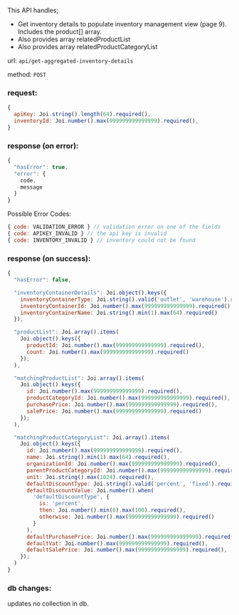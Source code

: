 This API handles;
* Get inventory details to populate inventory management view (page 9). Includes the product[] array.
* Also provides array relatedProductList
* Also provides array relatedProductCategoryList

url: `api/get-aggregated-inventory-details`

method: `POST`

### request: 
```js
{
  apiKey: Joi.string().length(64).required(),
  inventoryId: Joi.number().max(999999999999999).required(),
}
```

### response (on error):
```js
{
  "hasError": true,
  "error": {
    code,
    message
  }
}
```

Possible Error Codes:
```js
{ code: VALIDATION_ERROR } // validation error on one of the fields
{ code: APIKEY_INVALID } // the api key is invalid
{ code: INVENTORY_INVALID } // inventory could not be found
```

### response (on success):
```js
{
  "hasError": false,

  "inventoryContainerDetails": Joi.object().keys({
    inventoryContainerType: Joi.string().valid('outlet', 'warehouse').required(),
    inventoryContainerId: Joi.number().max(999999999999999).required(),
    inventoryContainerName: Joi.string().min(1).max(64).required()
  }),

  "productList": Joi.array().items(
    Joi.object().keys({
      productId: Joi.number().max(999999999999999).required(),
      count: Joi.number().max(999999999999999).required()
    });
  ),

  "matchingProductList": Joi.array().items(
    Joi.object().keys({
      id: Joi.number().max(999999999999999).required(),
      productCategoryId: Joi.number().max(999999999999999).required(),
      purchasePrice: Joi.number().max(999999999999999).required(),
      salePrice: Joi.number().max(999999999999999).required()
    });
  ),

  "matchingProductCategoryList": Joi.array().items(
    Joi.object().keys({
      id: Joi.number().max(999999999999999).required(),
      name: Joi.string().min(1).max(64).required(),
      organizationId: Joi.number().max(999999999999999).required(),
      parentProductCategoryId: Joi.number().max(999999999999999).required(),
      unit: Joi.string().max(1024).required(),
      defaultDiscountType: Joi.string().valid('percent', 'fixed').required(),
      defaultDiscountValue: Joi.number().when(
        'defaultDiscountType', { 
          is: 'percent', 
          then: Joi.number().min(0).max(100).required(), 
          otherwise: Joi.number().max(999999999999999).required() 
        }
      ),
      defaultPurchasePrice: Joi.number().max(999999999999999).required(),
      defaultVat: Joi.number().max(999999999999999).required(),
      defaultSalePrice: Joi.number().max(999999999999999).required(),
    });
  )
}
```

### db changes:
updates no collection in db.
